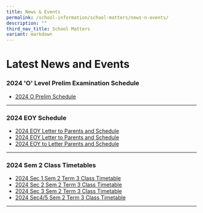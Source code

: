 ```yaml
---
title: News & Events
permalink: /school-information/school-matters/news-n-events/
description: ""
third_nav_title: School Matters
variant: markdown
---
```

# Latest News and Events


### 2024 'O' Level Prelim Examination  Schedule

* [2024 O Prelim Schedule](/files/Examination%20Timetables/2024%20Exam%20Timetables/PRELIMS/O_Prelims_2024_5_Aug_2024.pdf)


<hr>


### 2024 EOY Schedule
* [2024 EOY Letter to Parents and Schedule](/files/Level%20Matters/S1/2024_Letter_to_Parents_EOY_Sec_1.pdf)
* [2024 EOY Letter to Parents and Schedule](/files/Level%20Matters/S2/2024_Letter_to_Parents_EOY_Sec_2.pdf)
* [2024 EOY to Letter Parents and Schedule](/files/Level%20Matters/S3/2024_Letter_to_Parents_EOY_Sec_3.pdf)

<hr>



### 2024 Sem 2 Class Timetables
* [2024 Sec 1 Sem 2 Term 3 Class Timetable](/school-information/level-matters/secondary-1/class-timetables/) 
* [2024 Sec 2 Sem 2 Term 3 Class Timetable](/school-information/level-matters/secondary-2/class-timetables/) 
* [2024 Sec 3 Sem 2 Term 3 Class Timetable](/school-information/level-matters/secondary-3/class-timetables/)
* [2024 Sec4/5 Sem 2 Term 3 Class Timetable](/school-information/level-matters/secondary-4-5/class-timetables/) 
<hr>
